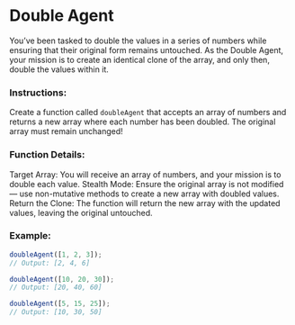 # Double Agent

You’ve been tasked to double the values in a series of numbers while ensuring that their original form remains untouched. As the Double Agent, your mission is to create an identical clone of the array, and only then, double the values within it.

### Instructions:

Create a function called `doubleAgent` that accepts an array of numbers and returns a new array where each number has been doubled. The original array must remain unchanged!

### Function Details:

Target Array: You will receive an array of numbers, and your mission is to double each value.
Stealth Mode: Ensure the original array is not modified — use non-mutative methods to create a new array with doubled values.
Return the Clone: The function will return the new array with the updated values, leaving the original untouched.

### Example:

```js
doubleAgent([1, 2, 3]);
// Output: [2, 4, 6]

doubleAgent([10, 20, 30]);
// Output: [20, 40, 60]

doubleAgent([5, 15, 25]);
// Output: [10, 30, 50]
```
